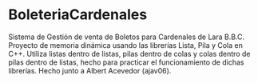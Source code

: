 # BoleteriaCardenales
Sistema de Gestión de venta de Boletos para Cardenales de Lara B.B.C. Proyecto de memoria dinámica usando las librerías Lista, Pila y Cola en C++. Utiliza listas dentro de listas, pilas dentro de colas y colas dentro de pilas dentro de listas, hecho para practicar el funcionamiento de dichas librerías. Hecho junto a Albert Acevedor (ajav06).
